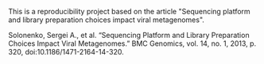 This is a reproducibility project based on the article "Sequencing platform and library preparation choices impact viral metagenomes".

Solonenko, Sergei A., et al. “Sequencing Platform and Library Preparation Choices Impact Viral Metagenomes.” BMC Genomics, vol. 14, no. 1, 2013, p. 320, doi:10.1186/1471-2164-14-320.
